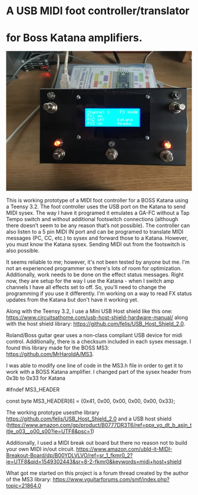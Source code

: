 # A USB MIDI foot controller/translator
# for Boss Katana amplifiers.

![alt text](https://raw.githubusercontent.com/SteveObert/Katana_MS3/master/images/IMG_2515.JPG)

This is working prototype of a MIDI foot controller for a BOSS Katana using a Teensy 3.2. The foot controller uses the USB port on the Katana to send MIDI sysex. The way I have it programed it emulates a GA-FC without a Tap Tempo switch and without additional footswitch connections (although there doesn’t seem to be any reason that’s not possible). The controller can also listen to a 5 pin MIDI IN port and can be programed to translate MIDI messages (PC, CC, etc.) to sysex and forward those to a Katana. However, you must know the Katana sysex. Sending MIDI out from the footswitch is also possible.

It seems reliable to me; however, it's not been tested by anyone but me. I'm not an experienced programmer so there's lots of room for optimization. Additionally, work needs to be done on the effect status messages. Right now, they are setup for the way I use the Katana - when I switch amp channels I have all effects set to off. So, you'll need to change the programming if you use it differently. I'm working on a way to read FX status updates from the Katana but don't have it working yet.

Along with the Teensy 3.2, I use a Mini USB Host shield like this one: https://www.circuitsathome.com/usb-host-shield-hardware-manual/ along with the host shield library: https://github.com/felis/USB_Host_Shield_2.0.

Roland/Boss guitar gear uses a non-class compliant USB device for midi control. Additionally, there is a checksum included in each sysex message. I found this library made for the BOSS MS3:  https://github.com/MrHaroldA/MS3.

I was able to modify one line of code in the MS3.h file in order to get it to work with a BOSS Katana amplifier. I changed 
part of the sysex header from 0x3b to 0x33 for Katana

   #ifndef MS3_HEADER

   const byte MS3_HEADER[6] = {0x41, 0x00, 0x00, 0x00, 0x00, 0x33};
   
   
The working prototype usesthe library https://github.com/felis/USB_Host_Shield_2.0 and a USB host shield
(https://www.amazon.com/gp/product/B0777DR3T6/ref=ppx_yo_dt_b_asin_title_o03__o00_s00?ie=UTF8&psc=1)

Additionally, I used a MIDI break out board but there no reason not to build your own MIDI in/out circuit. https://www.amazon.com/ubld-it-MIDI-Breakout-Board/dp/B00YDLVLVO/ref=sr_1_fkmr0_2?ie=UTF8&qid=1549302443&sr=8-2-fkmr0&keywords=midi+host+shield

What got me started on this project is a forum thread created by the author of the MS3 library: 
https://www.vguitarforums.com/smf/index.php?topic=21864.0

